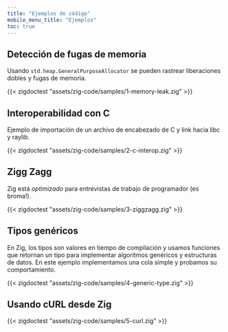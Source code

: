 ```yaml
---
title: "Ejemplos de código"
mobile_menu_title: "Ejemplos"
toc: true
---
```


## Detección de fugas de memoria
Usando `std.heap.GeneralPurposeAllocator` se pueden rastrear liberaciones dobles y fugas de memoria.

{{< zigdoctest "assets/zig-code/samples/1-memory-leak.zig" >}}


## Interoperabilidad con C
Ejemplo de importación de un archivo de encabezado de C y link hacia libc y raylib.

{{< zigdoctest "assets/zig-code/samples/2-c-interop.zig" >}}


## Zigg Zagg
Zig está *optimizado* para entrevistas de trabajo de programador (es broma!).

{{< zigdoctest "assets/zig-code/samples/3-ziggzagg.zig" >}}


## Tipos genéricos
En Zig, los tipos son valores en tiempo de compilación y usamos funciones que retornan un tipo para implementar algoritmos genéricos y estructuras de datos. En este ejemplo implementamos una cola simple y probamos su comportamiento.

{{< zigdoctest "assets/zig-code/samples/4-generic-type.zig" >}}


## Usando cURL desde Zig

{{< zigdoctest "assets/zig-code/samples/5-curl.zig" >}}
